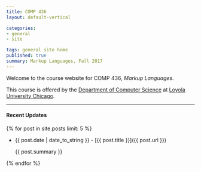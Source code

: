 ```yaml
---
title: COMP 436
layout: default-vertical

categories:
- general
- site

tags: general site home
published: true
summary: Markup Languages, Fall 2017
---
```


Welcome to the course website for COMP 436, *Markup Languages*.

This course is offered by the [Department of Computer Science](http://www.luc.edu/cs/) at [Loyola University Chicago](http://www.luc.edu).

***

#### Recent Updates
{% for post in site.posts limit: 5 %}

<!--{{ post.date | date_to_string }} | [{{ post.title }}]({{ post.url }})-->
* {{ post.date | date_to_string }} - [{{ post.title }}]({{ post.url }})

  {{ post.summary }}

{% endfor %}
